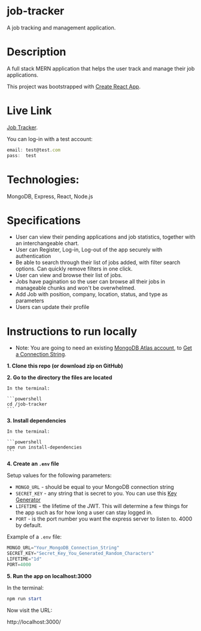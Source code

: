 # job-tracker
 A job tracking and management application.

# Description

A full stack MERN application that helps the user track and manage their job applications.

This project was bootstrapped with [Create React App](https://github.com/facebook/create-react-app).

# Live Link

[Job Tracker](https://dragons-job-tracker.onrender.com).

You can log-in with a test account:

```js
email: test@test.com
pass:  test
```

# Technologies:
MongoDB, Express, React, Node.js

# Specifications

- User can view their pending applications and job statistics, together with an interchangeable chart.
- User can Register, Log-in, Log-out of the app securely with authentication
- Be able to search through their list of jobs added, with filter search options. Can quickly remove filters in one click.
- User can view and browse their list of jobs.
- Jobs have pagination so the user can browse all their jobs in manageable chunks and won't be overwhelmed.
- Add Job with position, company, location, status, and type as parameters
- Users can update their profile


# Instructions to run locally

- Note: You are going to need an existing [MongoDB Atlas account](https://www.mongodb.com/), to [Get a Connection String](https://www.mongodb.com/docs/guides/atlas/connection-string/).


**1. Clone this repo (or download zip on GitHub)**

**2. Go to the directory the files are located**

    In the terminal:

    ```powershell
    cd /job-tracker
    ```

**3. Install dependencies**

    In the terminal:

    ```powershell
    npm run install-dependencies
    ```

**4. Create an `.env` file**

Setup values for the following parameters:

- `MONGO_URL` - should be equal to your MongoDB connection string
- `SECRET_KEY` - any string that is secret to you. You can use this [Key Generator](https://www.allkeysgenerator.com/)
- `LIFETIME` - the lifetime of the JWT. This will determine a few things for the app such as for how long a user can stay logged in.
- `PORT` - is the port number you want the express server to listen to. 4000 by default.

Example of a `.env` file:

```js
MONGO_URL="Your_MongoDB_Connection_String"
SECRET_KEY="Secret_Key_You_Generated_Random_Characters"
LIFETIME="1d"
PORT=4000
```

**5. Run the app on localhost:3000**

In the terminal:
```powershell
npm run start
```

Now visit the URL: 

http://localhost:3000/